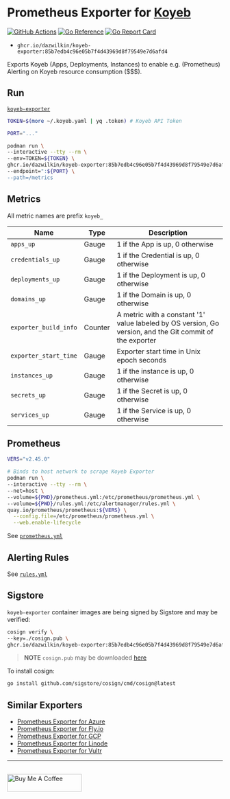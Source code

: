 # Prometheus Exporter for [Koyeb](https://koyeb.com)

[![GitHub Actions](https://github.com/DazWilkin/koyeb-exporter/actions/workflows/build.yml/badge.svg)](https://github.com/DazWilkin/koyeb-exporter/actions/workflows/build.yml)
[![Go Reference](https://pkg.go.dev/badge/github.com/DazWilkin/koyeb-exporter.svg)](https://pkg.go.dev/github.com/DazWilkin/koyeb-exporter)
[![Go Report Card](https://goreportcard.com/badge/github.com/DazWilkin/koyeb-exporter)](https://goreportcard.com/report/github.com/DazWilkin/koyeb-exporter)

+ `ghcr.io/dazwilkin/koyeb-exporter:85b7edb4c96e05b7f4d43969d8f79549e7d6afd4`

Exports Koyeb (Apps, Deployments, Instances) to enable e.g. (Prometheus) Alerting on Koyeb resource consumption ($$$).

## Run

[`koyeb-exporter`](https://github.com/DazWilkin/koyeb-exporter/pkgs/container/koyeb-exporter)

```bash
TOKEN=$(more ~/.koyeb.yaml | yq .token) # Koyeb API Token

PORT="..."

podman run \
--interactive --tty --rm \
--env=TOKEN=${TOKEN} \
ghcr.io/dazwilkin/koyeb-exporter:85b7edb4c96e05b7f4d43969d8f79549e7d6afd4 \
--endpoint=":${PORT} \
--path=/metrics
```

## Metrics

All metric names are prefix `koyeb_`

|Name|Type|Description|
|----|----|-----------|
|`apps_up`|Gauge|1 if the App is up, 0 otherwise|
|`credentials_up`|Gauge|1 if the Credential is up, 0 otherwise|
|`deployments_up`|Gauge|1 if the Deployment is up, 0 otherwise|
|`domains_up`|Gauge|1 if the Domain is up, 0 otherwise|
|`exporter_build_info`|Counter|A metric with a constant '1' value labeled by OS version, Go version, and the Git commit of the exporter|
|`exporter_start_time`|Gauge|Exporter start time in Unix epoch seconds|
|`instances_up`|Gauge|1 if the instance is up, 0 otherwise|
|`secrets_up`|Gauge|1 if the Secret is up, 0 otherwise|
|`services_up`|Gauge|1 if the Service is up, 0 otherwise|

## Prometheus

```bash
VERS="v2.45.0"

# Binds to host network to scrape Koyeb Exporter
podman run \
--interactive --tty --rm \
--net=host \
--volume=${PWD}/prometheus.yml:/etc/prometheus/prometheus.yml \
--volume=${PWD}/rules.yml:/etc/alertmanager/rules.yml \
quay.io/prometheus/prometheus:${VERS} \
  --config.file=/etc/prometheus/prometheus.yml \
  --web.enable-lifecycle
```

See [`prometheus.yml`](/prometheus.yml)

## Alerting Rules

See [`rules.yml`](/rules.yml)

## Sigstore

`koyeb-exporter` container images are being signed by Sigstore and may be verified:
```bash
cosign verify \
--key=./cosign.pub \
ghcr.io/dazwilkin/koyeb-exporter:85b7edb4c96e05b7f4d43969d8f79549e7d6afd4
```

> **NOTE** `cosign.pub` may be downloaded [here](./cosign.pub)

To install cosign:
```bash
go install github.com/sigstore/cosign/cmd/cosign@latest
```

## Similar Exporters

+ [Prometheus Exporter for Azure](https://github.com/DazWilkin/azure-exporter)
+ [Prometheus Exporter for Fly.io](https://github.com/DazWilkin/fly-exporter)
+ [Prometheus Exporter for GCP](https://github.com/DazWilkin/gcp-exporter)
+ [Prometheus Exporter for Linode](https://github.com/DazWilkin/linode-exporter)
+ [Prometheus Exporter for Vultr](https://github.com/DazWilkin/vultr-exporter)

<hr/>
<br/>
<a href="https://www.buymeacoffee.com/dazwilkin" target="_blank"><img src="https://cdn.buymeacoffee.com/buttons/default-orange.png" alt="Buy Me A Coffee" height="41" width="174"></a>
